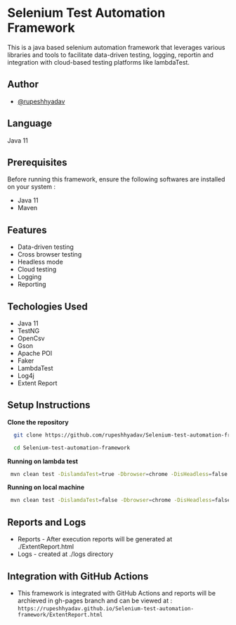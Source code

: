 
# Selenium Test Automation Framework

This is a java based selenium automation framework that leverages various libraries and tools to facilitate data-driven testing, logging, reportin and integration with cloud-based testing platforms like lambdaTest. 


## Author

- [@rupeshhyadav](https://github.com/rupeshhyadav)


## Language
Java 11
## Prerequisites
Before running this framework, ensure the following softwares are installed on your system :
- Java 11
- Maven

## Features
- Data-driven testing
- Cross browser testing
- Headless mode
- Cloud testing
- Logging
- Reporting

## Techologies Used
- Java 11
- TestNG
- OpenCsv
- Gson
- Apache POI
- Faker
- LambdaTest
- Log4j
- Extent Report


## Setup Instructions

**Clone the repository**

```bash
  git clone https://github.com/rupeshhyadav/Selenium-test-automation-framework.git

  cd Selenium-test-automation-framework
```

**Running on lambda test**

```bash
 mvn clean test -DislamdaTest=true -Dbrowser=chrome -DisHeadless=false
```

**Running on local machine**

```bash
 mvn clean test -DislamdaTest=false -Dbrowser=chrome -DisHeadless=false
```
    
## Reports and Logs
- Reports - After execution reports will be generated at ./ExtentReport.html
- Logs - created at ./logs directory

## Integration with GitHub Actions
- This framework is integrated with GitHub Actions and reports will be archieved in gh-pages branch and can be viewed at  :
``https://rupeshhyadav.github.io/Selenium-test-automation-framework/ExtentReport.html``
